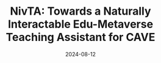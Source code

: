 ---
title: 'NivTA: Towards a Naturally Interactable Edu-Metaverse Teaching Assistant for CAVE'
authors:
- Ye Jia
- Zackary P. T. Sin
- Eric Xiangzhi Wang
- Richard Chen Li
- George Baciu
- Xiao Huang
- Peter Ng
- Junnan Dong
- Yaowei Wang
- Qing Li
date: '2024-08-12'
endDate: '2024-08-15'
event: '2nd Annual IEEE International Conference on Metaverse Computing, Networking, and Applications (IEEE MetaCom 2024)'
location: 'Hong Kong, China'
publication_types:
- conference
---